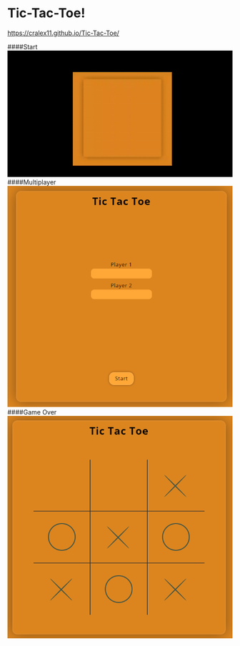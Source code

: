 # Tic-Tac-Toe!
https://cralex11.github.io/Tic-Tac-Toe/


####Start
![ticktak.gif](ticktak.gif)
####Multiplayer
![img_1.png](img_1.png)
####Game Over
![img.png](img.png)

